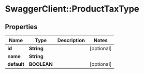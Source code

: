 # SwaggerClient::ProductTaxType

## Properties
Name | Type | Description | Notes
------------ | ------------- | ------------- | -------------
**id** | **String** |  | [optional] 
**name** | **String** |  | 
**default** | **BOOLEAN** |  | [optional] 

